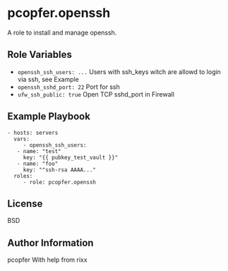 pcopfer.openssh
===============

A role to install and manage openssh.

Role Variables
--------------

- ``openssh_ssh_users: ...``  Users with ssh_keys witch are allowd to login via ssh, see Example
- ``openssh_sshd_port: 22`` Port for ssh
- ``ufw_ssh_public: true`` Open TCP sshd_port in Firewall

Example Playbook
----------------

    - hosts: servers
      vars:
         - openssh_ssh_users:
	   - name: "test"
	     key: "{{ pubkey_test_vault }}"
	   - name: "foo"
	     key: ""ssh-rsa AAAA..."
      roles:
         - role: pcopfer.openssh

License
-------

BSD

Author Information
------------------

pcopfer <christian-platz at pcopfer.de>
With help from rixx <r at rixx.de>
